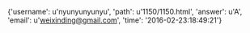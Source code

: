 {'username': u'nyunyunyunyu', 'path': u'1150/1150.html', 'answer': u'A', 'email': u'weixinding@gmail.com', 'time': '2016-02-23:18:49:21'}
